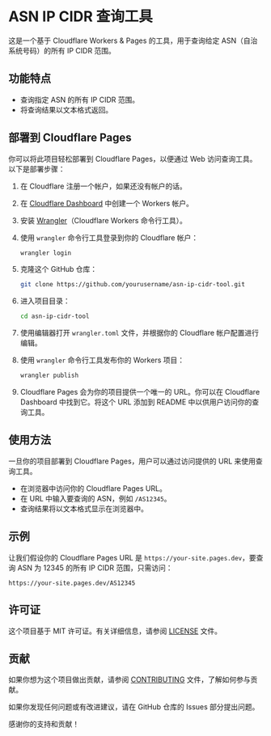 # ASN IP CIDR 查询工具

这是一个基于 Cloudflare Workers & Pages 的工具，用于查询给定 ASN（自治系统号码）的所有 IP CIDR 范围。

## 功能特点

- 查询指定 ASN 的所有 IP CIDR 范围。
- 将查询结果以文本格式返回。

## 部署到 Cloudflare Pages

你可以将此项目轻松部署到 Cloudflare Pages，以便通过 Web 访问查询工具。以下是部署步骤：

1. 在 Cloudflare 注册一个帐户，如果还没有帐户的话。

2. 在 [Cloudflare Dashboard](https://dash.cloudflare.com/) 中创建一个 Workers 帐户。

3. 安装 [Wrangler](https://developers.cloudflare.com/workers/cli-wrangler/install-update)（Cloudflare Workers 命令行工具）。

4. 使用 `wrangler` 命令行工具登录到你的 Cloudflare 帐户：

   ```sh
   wrangler login
   ```

5. 克隆这个 GitHub 仓库：

   ```sh
   git clone https://github.com/yourusername/asn-ip-cidr-tool.git
   ```

6. 进入项目目录：

   ```sh
   cd asn-ip-cidr-tool
   ```

7. 使用编辑器打开 `wrangler.toml` 文件，并根据你的 Cloudflare 帐户配置进行编辑。

8. 使用 `wrangler` 命令行工具发布你的 Workers 项目：

   ```sh
   wrangler publish
   ```

9. Cloudflare Pages 会为你的项目提供一个唯一的 URL。你可以在 Cloudflare Dashboard 中找到它。将这个 URL 添加到 README 中以供用户访问你的查询工具。

## 使用方法

一旦你的项目部署到 Cloudflare Pages，用户可以通过访问提供的 URL 来使用查询工具。

- 在浏览器中访问你的 Cloudflare Pages URL。
- 在 URL 中输入要查询的 ASN，例如 `/AS12345`。
- 查询结果将以文本格式显示在浏览器中。

## 示例

让我们假设你的 Cloudflare Pages URL 是 `https://your-site.pages.dev`，要查询 ASN 为 12345 的所有 IP CIDR 范围，只需访问：

```
https://your-site.pages.dev/AS12345
```

## 许可证

这个项目基于 MIT 许可证。有关详细信息，请参阅 [LICENSE](LICENSE) 文件。

## 贡献

如果你想为这个项目做出贡献，请参阅 [CONTRIBUTING](CONTRIBUTING.md) 文件，了解如何参与贡献。

如果你发现任何问题或有改进建议，请在 GitHub 仓库的 Issues 部分提出问题。

感谢你的支持和贡献！
